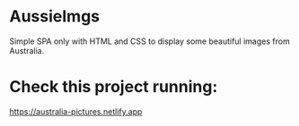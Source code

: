 # AussieImgs
Simple SPA only with HTML and CSS to display some beautiful images from Australia.

# Check this project running:
https://australia-pictures.netlify.app
